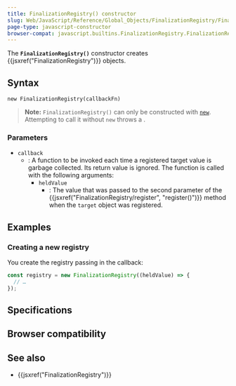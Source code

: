 ```yaml
---
title: FinalizationRegistry() constructor
slug: Web/JavaScript/Reference/Global_Objects/FinalizationRegistry/FinalizationRegistry
page-type: javascript-constructor
browser-compat: javascript.builtins.FinalizationRegistry.FinalizationRegistry
---
```




The **`FinalizationRegistry()`** constructor creates {{jsxref("FinalizationRegistry")}} objects.

## Syntax

```js-nolint
new FinalizationRegistry(callbackFn)
```

> **Note:** `FinalizationRegistry()` can only be constructed with [`new`](/Web/JavaScript/Reference/Operators/new). Attempting to call it without `new` throws a .

### Parameters

- `callback`
  - : A function to be invoked each time a registered target value is garbage collected. Its return value is ignored. The function is called with the following arguments:
    - `heldValue`
      - : The value that was passed to the second parameter of the {{jsxref("FinalizationRegistry/register", "register()")}} method when the `target` object was registered.

## Examples

### Creating a new registry

You create the registry passing in the callback:

```js
const registry = new FinalizationRegistry((heldValue) => {
  // …
});
```

## Specifications



## Browser compatibility



## See also

- {{jsxref("FinalizationRegistry")}}
